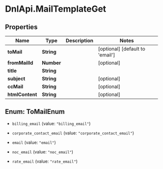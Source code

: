 # DnlApi.MailTemplateGet

## Properties
Name | Type | Description | Notes
------------ | ------------- | ------------- | -------------
**toMail** | **String** |  | [optional] [default to &#39;email&#39;]
**fromMailId** | **Number** |  | [optional] 
**title** | **String** |  | 
**subject** | **String** |  | [optional] 
**ccMail** | **String** |  | [optional] 
**htmlContent** | **String** |  | [optional] 


<a name="ToMailEnum"></a>
## Enum: ToMailEnum


* `billing_email` (value: `"billing_email"`)

* `corporate_contact_email` (value: `"corporate_contact_email"`)

* `email` (value: `"email"`)

* `noc_email` (value: `"noc_email"`)

* `rate_email` (value: `"rate_email"`)




